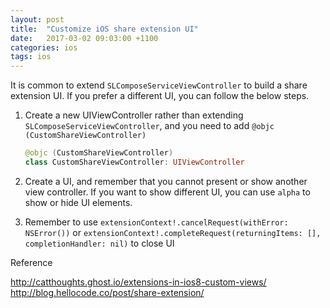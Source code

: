 ```yaml
---
layout: post
title:  "Customize iOS share extension UI"
date:   2017-03-02 09:03:00 +1100
categories: ios
tags: ios
---
```


It is common to extend `SLComposeServiceViewController` to build a share extension UI. If you prefer a different UI, you can follow the below steps.

1. Create a new UIViewController rather than extending `SLComposeServiceViewController`, and you need to add `@objc (CustomShareViewController)`

   ```swift
   @objc (CustomShareViewController)
   class CustomShareViewController: UIViewController
   ```

2. Create a UI, and remember that you cannot present or show another view controller. If you want to show different UI, you can use `alpha` to show or hide UI elements.

3. Remember to use `extensionContext!.cancelRequest(withError: NSError())` or `extensionContext!.completeRequest(returningItems: [], completionHandler: nil)` to close UI


Reference

http://catthoughts.ghost.io/extensions-in-ios8-custom-views/
http://blog.hellocode.co/post/share-extension/  
